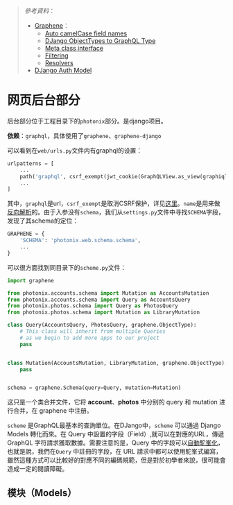 > *參考資料*：
>
> - [Graphene](https://docs.graphene-python.org/en/latest/)：
>   - [Auto camelCase field names](https://docs.graphene-python.org/en/latest/types/schema/#auto-camelcase-field-names)
>   - [DJango ObjectTypes to GraphQL Type](https://docs.graphene-python.org/projects/django/en/latest/queries/)
>   - [Meta class interface](https://docs.graphene-python.org/en/latest/types/interfaces/#interfaces)
>   - [Filtering](https://docs.graphene-python.org/projects/django/en/latest/filtering/)
>   - [Resolvers](https://docs.graphene-python.org/projects/django/en/latest/queries/#resolvers)
> - [DJango Auth Model](https://docs.djangoproject.com/zh-hans/4.0/ref/contrib/auth/#django-contrib-auth)

# 网页后台部分

后台部分位于工程目录下的`photonix`部分。是django项目。

**依赖**：`graphql`，具体使用了`graphene`、`graphene-django`

可以看到在`web/urls.py`文件内有graphql的设置：

```python
urlpatterns = [
    ...
    path('graphql', csrf_exempt(jwt_cookie(GraphQLView.as_view(graphiql=True))), name='api'),
    ...
]
```

其中，`graphql`是url，`csrf_exempt`是取消CSRF保护，详见[这里](https://docs.graphene-python.org/projects/django/en/latest/installation/#csrf-exempt)。`name`是用来做[反向解析](https://docs.djangoproject.com/zh-hans/4.0/topics/http/urls/#reverse-resolution-of-urls)的。由于入参没有`schema`，我们从`settings.py`文件中寻找`SCHEMA`字段，发现了其schema的定位：

```python
GRAPHENE = {
    'SCHEMA': 'photonix.web.schema.schema',
    ...
}
```

可以很方面找到同目录下的`scheme.py`文件：

```python
import graphene

from photonix.accounts.schema import Mutation as AccountsMutation
from photonix.accounts.schema import Query as AccountsQuery
from photonix.photos.schema import Query as PhotosQuery
from photonix.photos.schema import Mutation as LibraryMutation

class Query(AccountsQuery, PhotosQuery, graphene.ObjectType):
    # This class will inherit from multiple Queries
    # as we begin to add more apps to our project
    pass


class Mutation(AccountsMutation, LibraryMutation, graphene.ObjectType):
    pass


schema = graphene.Schema(query=Query, mutation=Mutation)
```

这只是一个类合并文件，它将 **account**、**photos** 中分别的 query 和 mutation 进行合并，在 graphene 中注册。



`scheme` 是GraphQL最基本的查詢單位。在DJango中，`scheme` 可以通過 Django Models 轉化而來。在 Query 中設置的字段（Field）,就可以在對應的URL，傳遞 GraphQL 字符請求獲取數據。需要注意的是，Query 中的字段可以[自動駝峯化](https://docs.graphene-python.org/en/latest/types/schema/#auto-camelcase-field-names)，也就是說，我們在`Query` 中註冊的字段，在 URL 請求中都可以使用駝峯式編寫，雖然這種方式可以比較好的對應不同的編碼規範，但是對於初學者來說，很可能會造成一定的閱讀障礙。



## 模块（Models）

